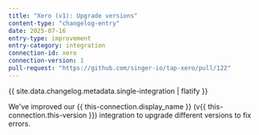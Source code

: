 ```yaml
---
title: "Xero (v1): Upgrade versions"
content-type: "changelog-entry"
date: 2025-07-16
entry-type: improvement
entry-category: integration
connection-id: xero
connection-version: 1
pull-request: "https://github.com/singer-io/tap-xero/pull/122"
---
```

{{ site.data.changelog.metadata.single-integration | flatify }}

We've improved our {{ this-connection.display_name }} (v{{ this-connection.this-version }}) integration to upgrade different versions to fix errors.